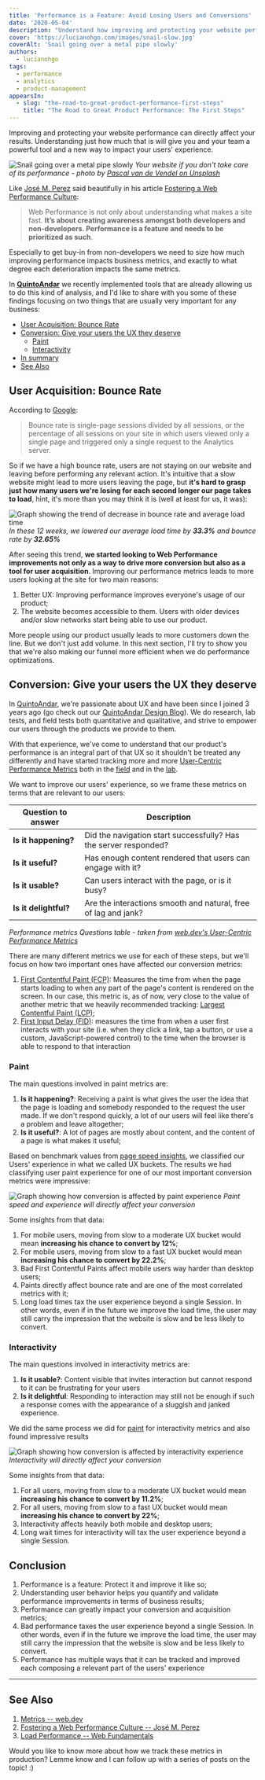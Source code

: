 ```yaml
---
title: 'Performance is a Feature: Avoid Losing Users and Conversions'
date: '2020-05-04'
description: "Understand how improving and protecting your website performance can affect your results"
cover: 'https://lucianohgo.com/images/snail-slow.jpg'
coverAlt: 'Snail going over a metal pipe slowly'
authors:
  - lucianohgo
tags:
  - performance
  - analytics
  - product-management
appearsIn:
  - slug: "the-road-to-great-product-performance-first-steps"
    title: "The Road to Great Product Performance: The First Steps"
---
```


Improving and protecting your website performance can directly affect your results. Understanding just how much that is
will give you and your team a powerful tool and a new way to impact your users' experience.

![Snail going over a metal pipe slowly](/images/snail-slow.jpg "Your website if you don't take care of it's performance")
*Your website if you don't take care of its performance - photo by [Pascal van de Vendel on Unsplash](https://unsplash.com/@pascalvendel?utm_source=unsplash&utm_medium=referral&utm_content=creditCopyText)*

Like [José M. Perez](https://jmperezperez.com/about-me/) said beautifully in his article
[Fostering a Web Performance Culture](https://jmperezperez.com/fostering-web-performance-culture/):

>Web Performance is not only about understanding what makes a site fast. **It’s about creating awareness amongst both
>developers and non-developers. Performance is a feature and needs to be prioritized as such**.

Especially to get buy-in from non-developers we need to size how much improving performance impacts business
metrics, and exactly to what degree each deterioration impacts the same metrics.

In __[QuintoAndar](https://quintoandar.com.br)__ we recently implemented tools that are already allowing us to do this kind
of analysis, and I'd like to share with you some of these findings focusing on two things that are usually very important
for any business:

- [User Acquisition: Bounce Rate](#user-acquisition-bounce-rate)
- [Conversion: Give your users the UX they deserve](#conversion-give-your-users-the-ux-they-deserve)
  - [Paint](#paint)
  - [Interactivity](#interactivity)
- [In summary](#in-summary)
- [See Also](#see-also)

## User Acquisition: Bounce Rate

According to [Google](https://support.google.com/analytics/answer/1009409?hl=en):

>Bounce rate is single-page sessions divided by all sessions, or the percentage of all sessions on your site in which
>users viewed only a single page and triggered only a single request to the Analytics server.

So if we have a high bounce rate, users are not staying on our website and leaving before performing any relevant
action. It's intuitive that a slow website might lead to more users leaving the page, but __it's hard to grasp just how
many users we're losing for each second longer our page takes to load__, hint, it's more than you may think it is
(well at least for us, it was):

![Graph showing the trend of decrease in bounce rate and average load time](/images/bounce-rate-vs-average-load-time.jpg "Bounce Rate vs Average Load time")
*In these 12 weeks, we lowered our average load time by __33.3%__ and bounce rate by __32.65%__*

After seeing this trend, __we started looking to Web Performance improvements not only as a way to drive more
conversion but also as a tool for user acquisition__. Improving our performance metrics leads to more users
looking at the site for two main reasons:

1. Better UX: Improving performance improves everyone's usage of our product;
2. The website becomes accessible to them. Users with older devices and/or slow networks start being able to
use our product.

More people using our product usually leads to more customers down the line. But we don't just add volume. In this next
section, I'll try to show you that we're also making our funnel more efficient when we do performance optimizations.

## Conversion: Give your users the UX they deserve

In [QuintoAndar](https://quintoandar.com.br), we're passionate about UX and have been since I joined 3 years ago (go
check out our [QuintoAndar Design Blog](https://medium.com/quintoandar-design)). We do research, lab tests, and field
tests both quantitative and qualitative, and strive to empower our users through the products we provide to them.

With that experience, we've come to understand that our product's performance is an integral part of that UX so it
shouldn't be treated any differently and have started tracking more and more
[User-Centric Performance Metrics](https://web.dev/user-centric-performance-metrics/) both in the
[field](https://web.dev/user-centric-performance-metrics/#in-the-field) and in the
[lab](https://web.dev/user-centric-performance-metrics/#in-the-lab).

We want to improve our users' experience, so we frame these metrics on terms that are relevant to our users:

| Question to answer            | Description                                                       |
|-----------------------------  |------------------------------------------------------------------	|
| __Is it happening?__         	| Did the navigation start successfully? Has the server responded? 	|
| __Is it useful?__            	| Has enough content rendered that users can engage with it?       	|
| __Is it usable?__            	| Can users interact with the page, or is it busy?                 	|
| __Is it delightful?__        	| Are the interactions smooth and natural, free of lag and jank?   	|
*Performance metrics Questions table - taken from [web.dev's User-Centric Performance Metrics](https://web.dev/user-centric-performance-metrics/)*

There are many different metrics we use for each of these steps, but we'll focus on how two important ones
have affected our conversion metrics:

1. [First Contentful Paint (FCP)](#paint): Measures the time from when the page starts loading to when any
part of the page's content is rendered on the screen. In our case, this metric is, as of now, very close to the value of
another metric that we heavily recommended tracking: [Largest Contentful Paint (LCP)](https://web.dev/lcp/);
2. [First Input Delay (FID)](#interactivity): measures the time from when a user first interacts with your site
(i.e. when they click a link, tap a button, or use a custom, JavaScript-powered control) to the time when the browser
is able to respond to that interaction

### Paint

The main questions involved in paint metrics are:

1. __Is it happening?__: Receiving a paint is what gives the user the idea that the page is loading and somebody responded
to the request the user made. If we don't respond quickly, a lot of our users will feel like there's a problem and
leave altogether;
2. __Is it useful?__: A lot of pages are mostly about content, and the content of a page is what makes it useful;

Based on benchmark values from
[page speed insights](https://developers.google.com/speed/docs/insights/v5/about#distribution), we classified our Users'
experience in what we called UX buckets. The results we had classifying user paint experience for one of our most
important conversion metrics were impressive:

![Graph showing how conversion is affected by paint experience](/images/conversion-based-on-paint-ux-bucket.jpg "Conversion for different Paint UX buckets")
*Paint speed and experience will directly affect your conversion*

Some insights from that data:

1. For mobile users, moving from slow to a moderate UX bucket would mean __increasing his chance to convert by 12%__;
2. For mobile users, moving from slow to a fast UX bucket would mean __increasing his chance to convert by 22.2%__;
3. Bad First Contentful Paints affect mobile users way harder than desktop users;
4. Paints directly affect bounce rate and are one of the most correlated metrics with it;
5. Long load times tax the user experience beyond a single Session. In other words, even if in the future we improve
the load time, the user may still carry the impression that the website is slow and be less likely to convert.

### Interactivity

The main questions involved in interactivity metrics are:

1. __Is it usable?__: Content visible that invites interaction but cannot respond to it can be frustrating for your users
2. __Is it delightful__: Responding to interaction may still not be enough if such a response comes with the appearance of
a sluggish and janked experience.

We did the same process we did for [paint](#paint) for interactivity metrics and also found impressive results

![Graph showing how conversion is affected by interactivity experience](/images/conversion-based-on-interactivity-bucket.jpg "Conversion for different Interactivity (FID) UX buckets")
*Interactivity will directly affect your conversion*

Some insights from that data:

1. For all users, moving from slow to a moderate UX bucket would mean __increasing his chance to convert by 11.2%__;
2. For all users, moving from slow to a fast UX bucket would mean __increasing his chance to convert by 22%__;
3. Interactivity affects heavily both mobile and desktop users;
4. Long wait times for interactivity will tax the user experience beyond a single Session.

## Conclusion

1. Performance is a feature: Protect it and improve it like so;
2. Understanding user behavior helps you quantify and validate performance improvements in terms of business results;
3. Performance can greatly impact your conversion and acquisition metrics;
4. Bad performance taxes the user experience beyond a single Session. In other words, even if in the future we improve
the load time, the user may still carry the impression that the website is slow and be less likely to convert.
5. Performance has multiple ways that it can be tracked and improved each composing a relevant part of the users'
experience

---

## See Also

1. [Metrics -- web.dev](https://web.dev/metrics)
2. [Fostering a Web Performance Culture -- José M. Perez](https://jmperezperez.com/fostering-web-performance-culture/)
3. [Load Performance -- Web Fundamentals](https://developers.google.com/web/fundamentals/performance/get-started)

Would you like to know more about how we track these metrics in production? Lemme know and I can follow up with a series
of posts on the topic! :)
